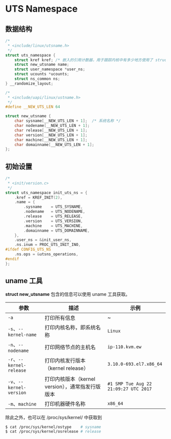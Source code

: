 # UTS Namespace

## 数据结构

```c
/*
 * <include/linux/utsname.h>
 */
struct uts_namespace {
	struct kref kref; /* 嵌入的引用计数器，用于跟踪内核中有多少地方使用了 struct uts_namespace 的实例*/
	struct new_utsname name;
	struct user_namespace *user_ns;
	struct ucounts *ucounts;
	struct ns_common ns;
} __randomize_layout;
```

```c
/*
 * <include/uapi/linux/ustname.h>
 */
#define __NEW_UTS_LEN 64

struct new_utsname {
	char sysname[__NEW_UTS_LEN + 1];  /* 系统名称 */
	char nodename[__NEW_UTS_LEN + 1];
	char release[__NEW_UTS_LEN + 1];
	char version[__NEW_UTS_LEN + 1];
	char machine[__NEW_UTS_LEN + 1];
	char domainname[__NEW_UTS_LEN + 1];
};
```

## 初始设置

```c
/*
 * <init/version.c>
 */
struct uts_namespace init_uts_ns = {
	.kref = KREF_INIT(2),
	.name = {
		.sysname	= UTS_SYSNAME,
		.nodename	= UTS_NODENAME,
		.release	= UTS_RELEASE,
		.version	= UTS_VERSION,
		.machine	= UTS_MACHINE,
		.domainname	= UTS_DOMAINNAME,
	},
	.user_ns = &init_user_ns,
	.ns.inum = PROC_UTS_INIT_INO,
#ifdef CONFIG_UTS_NS
	.ns.ops = &utsns_operations,
#endif
};
```

## uname 工具

**struct new_utsname** 包含的信息可以使用 uname 工具获取。

| 参数                     | 描述                                             | 示例                                  |
| ------------------------ | ------------------------------------------------ | ------------------------------------- |
| `-a`                     | 打印所有信息                                     | ~                                     |
| `-s`、`--kernel-name`    | 打印内核名称，即系统名称                         | `Linux`                               |
| `-n`、`--nodename`       | 打印网络节点的主机名                             | `ip-110.kvm.ew`                       |
| `-r`、`--kernel-release` | 打印内核发行版本（kernel release）               | `3.10.0-693.el7.x86_64`               |
| `-v`、`--kernel-version` | 打印内核版本（kernel version），通常指发行版版本 | `#1 SMP Tue Aug 22 21:09:27 UTC 2017` |
| `-m`、`machine`          | 打印机器硬件名称                                 | `x86_64`                              |

除此之外，也可以在 /proc/sys/kernel/ 中获取到

```sh
$ cat /proc/sys/kernel/ostype    # sysname
$ cat /proc/sys/kernel/osrelease # release
```